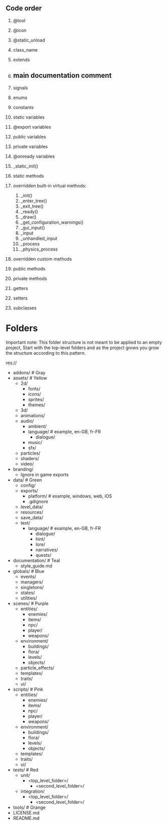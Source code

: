 ## Code order
1. @tool
2. @icon
3. @static_unload
4. class_name
5. extends
6. ## main documentation comment

7. signals
8. enums
9. constants
10. static variables
11. @export variables
12. public variables
13. private variables
14. @onready variables

15. \_static_init()
16. static methods
17. overridden built-in virtual methods:
	1. \_init()
	2. \_enter_tree()
	3. \_exit_tree()
	4. \_ready()
	5. \_draw()
	6. \_get_configuration_warnings()
	7. \_gui_input()
	8. \_input
	9. \_unhandled_input
	10. \_process
	11. \_physics_process
18. overridden custom methods
19. public methods
20. private methods
21. getters
22. setters
23. subclasses

# Folders
Important note: This folder structure is not meant to be applied to an empty project, Start with the top-level folders and as the project grows you grow the structure according to this pattern.

res://
- addons/ # Gray
- assets/ # Yellow
	- 2d/
		- fonts/
		- icons/
		- sprites/
		- themes/
	- 3d/
	- animations/
	- audio/
		- ambient/
		- language/ # example, en-GB, fr-FR
			- dialogue/
		- music/
		- sfx/
	- particles/
	- shaders/
	- video/
- branding/
	- Ignore in game exports
- data/ # Green
	- config/
	- exports/
		- platform/ # example, windows, web, iOS
		- .gdignore
	- level_data/
	- resources/
	- save_data/
	- text/
		- language/ # example, en-GB, fr-FR
			- dialogue/
			- hint/
			- lore/
			- narratives/
			- quests/
- documentation/ # Teal
	- style_guide.md
- globals/ # Blue
	- events/
	- managers/
	- singletons/
	- states/
	- utilities/
- scenes/ # Purple
	- entities/
		- enemies/
		- items/
		- npc/
		- player/
		- weapons/
	- environment/
		- buildings/
		- flora/
		- levels/
		- objects/
	- particle_effects/
	- templates/
	- traits/
	- ui/
- scripts/ # Pink
	- entities/
		- enemies/
		- items/
		- npc/
		- player/
		- weapons/
	- environment/
		- buildings/
		- flora/
		- levels/
		- objects/
	- templates/
	- traits/
	- ui/
- tests/ # Red
	- unit/
		- <top_level_folder>/
			- <second_level_folder>/
	- integration/
		- <top_level_folder>/
			- <second_level_folder>/
- tools/ # Orange
- LICENSE.md
- README.md
